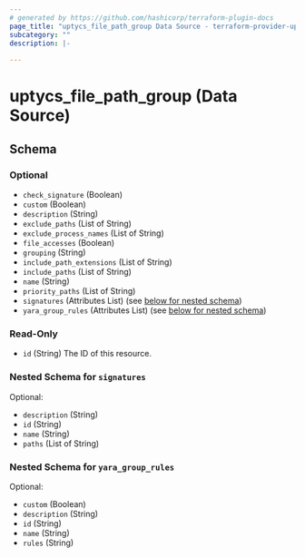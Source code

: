 ```yaml
---
# generated by https://github.com/hashicorp/terraform-plugin-docs
page_title: "uptycs_file_path_group Data Source - terraform-provider-uptycs"
subcategory: ""
description: |-
  
---
```


# uptycs_file_path_group (Data Source)





<!-- schema generated by tfplugindocs -->
## Schema

### Optional

- `check_signature` (Boolean)
- `custom` (Boolean)
- `description` (String)
- `exclude_paths` (List of String)
- `exclude_process_names` (List of String)
- `file_accesses` (Boolean)
- `grouping` (String)
- `include_path_extensions` (List of String)
- `include_paths` (List of String)
- `name` (String)
- `priority_paths` (List of String)
- `signatures` (Attributes List) (see [below for nested schema](#nestedatt--signatures))
- `yara_group_rules` (Attributes List) (see [below for nested schema](#nestedatt--yara_group_rules))

### Read-Only

- `id` (String) The ID of this resource.

<a id="nestedatt--signatures"></a>
### Nested Schema for `signatures`

Optional:

- `description` (String)
- `id` (String)
- `name` (String)
- `paths` (List of String)


<a id="nestedatt--yara_group_rules"></a>
### Nested Schema for `yara_group_rules`

Optional:

- `custom` (Boolean)
- `description` (String)
- `id` (String)
- `name` (String)
- `rules` (String)



